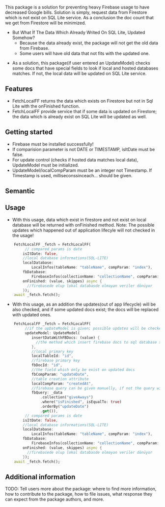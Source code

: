 
This package is a solution for preventing heavy Firebase usage to have decreased Google bills. Solution is simply, request data from Firestore which is not exist on SQL Lite service. As a conclusion the doc count that we get from Firestore will be minimized.

- But What İf The Data Which Already Writed On SQL Lite, Updated Somehow?
    * Because the data already exist, the package will not get the old data from Firebase.
    * Some users will have old data that not fits with the updated one.

+ As a solution, this package(if user entered an UpdateModel) checks some docs that have special fields to look if local and hosted databases matches. If not, the local data will be updated on SQL Lite service.

## Features

* FetchLocalFF returns the data which exists on Firestore but not in Sql Lite with the onFinished function.
* FetchLocalFF provide service that if some data is updated on Firestore; the data which is already exist on SQL Lite will be updated as well.



## Getting started

* Firebase must be installed successfully!
* If comparision parameter is not DATE or TIMESTAMP, isItDate must be false.
* For update control (checks if hosted data matches local data), UpdateModel must be initialized.
* UpdateModel/localCompParam must be an integer not Timestamp. If Timestamp is used, milliseconssinceach... should be given.

## Semantic

## Usage

* With this usage, data which exist in firestore and not exist on local database will be returned with onFinished method. Note: The possible updates which happened out of application lifecyle will not checked in the usage!

```dart
    FetchLocalFF _fetch = FetchLocalFF(
         // compared params is date
        isItDate: false,
        //local database informations(SQL-LITE)
        localDatabase:
            LocalInfos(tableName: "tableName", compParam: "index"),
        fbDatabase:
            FirebaseInfos(collectionName: "collectionName", compParam: "index"),
        onFinished: (value, skippes) async {
          //firebasede olup lokal databasde olmayan veriler dönüyor
        });
    await _fetch.fetch();
```

* With this usage, as an addition the updates(out of app lifecycle) will be also checked, and if some updated docs exist; the docs will be replaced with updated ones.

```dart
    FetchLocalFF _fetch = FetchLocalFF(
         //if the upDateModel is given; possible updates will be checked
         updateModel: UpdateModel(
            insertDataWithFBDocs: (value) {
              //the method which insert firebase docs to sql database should be given here
            },
            //local primary key
            localTableId: "id",
            //firebase primary key
            fbDocId: "id",
            //the field which only be exist on updated docs
            fbCompParam: "updateDate",
            //table creation attribute
            localCompParam: "createdAt",
            //firebase query can be given manuelly, if not the query will order the collection with fbCompParam
            fbQuery: _data
                .collection("giveAways")
                .where("isFinished", isEqualTo: true)
                .orderBy("updateDate")
                .get()),
         // compared params is date
        isItDate: false,
        //local database informations(SQL-LITE)
        localDatabase:
            LocalInfos(tableName: "tableName", compParam: "index"),
        fbDatabase:
            FirebaseInfos(collectionName: "collectionName", compParam: "index"),
        onFinished: (value, skippes) async {
          //firebasede olup lokal databasde olmayan veriler dönüyor
        });
    await _fetch.fetch();
```

## Additional information

TODO: Tell users more about the package: where to find more information, how to 
contribute to the package, how to file issues, what response they can expect 
from the package authors, and more.
